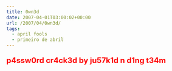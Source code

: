 ```yaml
---
title: 0wn3d
date: 2007-04-01T03:00:02+00:00
url: /2007/04/0wn3d/
tags:
  - april fools
  - primeiro de abril
---
```


<p style="font-size:20px; color:#f00; font-weight:bold;">
  p4ssw0rd cr4ck3d by ju57k1d n d1ng t34m
</p>
